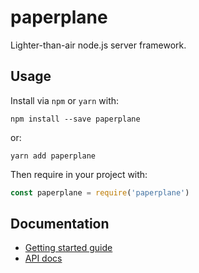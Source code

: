 # paperplane

Lighter-than-air node.js server framework.

## Usage

Install via `npm` or `yarn` with:

    npm install --save paperplane

or:

    yarn add paperplane

Then require in your project with:

```js
const paperplane = require('paperplane')
```

## Documentation

- [Getting started guide](https://github.com/articulate/paperplane/blob/master/docs/getting-started.md)
- [API docs](https://github.com/articulate/paperplane/blob/master/docs/API.md)
